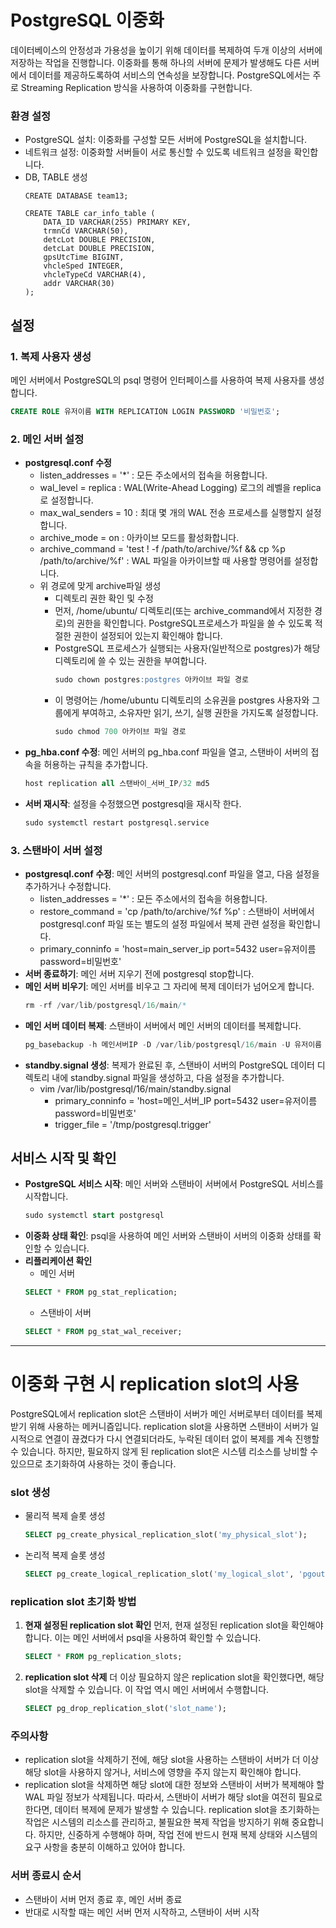 # PostgreSQL 이중화
데이터베이스의 안정성과 가용성을 높이기 위해 데이터를 복제하여 두개 이상의 서버에 저장하는 작업을 진행합니다. 
이중화를 통해 하나의 서버에 문제가 발생해도 다른 서버에서 데이터를 제공하도록하여 서비스의 연속성을 보장합니다. PostgreSQL에서는 주로 Streaming Replication 방식을 사용하여 이중화를 구현합니다.

### 환경 설정
- PostgreSQL 설치: 이중화를 구성할 모든 서버에 PostgreSQL을 설치합니다.
- 네트워크 설정: 이중화할 서버들이 서로 통신할 수 있도록 네트워크 설정을 확인합니다.
- DB, TABLE 생성
  ~~~
  CREATE DATABASE team13;

  CREATE TABLE car_info_table (
      DATA_ID VARCHAR(255) PRIMARY KEY,
      trmnCd VARCHAR(50),
      detcLot DOUBLE PRECISION,
      detcLat DOUBLE PRECISION,
      gpsUtcTime BIGINT,
      vhcleSped INTEGER,
      vhcleTypeCd VARCHAR(4),
      addr VARCHAR(30)
  );
  ~~~
## 설정
### 1. 복제 사용자 생성
메인 서버에서 PostgreSQL의 psql 명령어 인터페이스를 사용하여 복제 사용자를 생성합니다.

```sql
CREATE ROLE 유저이름 WITH REPLICATION LOGIN PASSWORD '비밀번호';
```

### 2. 메인 서버 설정
- **postgresql.conf 수정**
  - listen_addresses = '*' : 모든 주소에서의 접속을 허용합니다.
  - wal_level = replica : WAL(Write-Ahead Logging) 로그의 레벨을 replica로 설정합니다.
  - max_wal_senders = 10 : 최대 몇 개의 WAL 전송 프로세스를 실행할지 설정합니다.
  - archive_mode = on : 아카이브 모드를 활성화합니다.
  - archive_command = 'test ! -f /path/to/archive/%f && cp %p /path/to/archive/%f' : WAL 파일을 아카이브할 때 사용할 명령어를 설정합니다.
  - 위 경로에 맞게 archive파일 생성
    - 디렉토리 권한 확인 및 수정
    - 먼저, /home/ubuntu/ 디렉토리(또는 archive_command에서 지정한 경로)의 권한을 확인합니다. PostgreSQL프로세스가 파일을 쓸 수 있도록 적절한 권한이 설정되어 있는지 확인해야 합니다.
    - PostgreSQL 프로세스가 실행되는 사용자(일반적으로 postgres)가 해당 디렉토리에 쓸 수 있는 권한을 부여합니다.
      ```sql
      sudo chown postgres:postgres 아카이브 파일 경로
      ```
    - 이 명령어는 /home/ubuntu 디렉토리의 소유권을 postgres 사용자와 그룹에게 부여하고, 소유자만 읽기, 쓰기, 실행 권한을 가지도록 설정합니다.
      ```sql
      sudo chmod 700 아카이브 파일 경로
      ```
- **pg_hba.conf 수정**: 메인 서버의 pg_hba.conf 파일을 열고, 스탠바이 서버의 접속을 허용하는 규칙을 추가합니다.
  ```sql
  host replication all 스탠바이_서버_IP/32 md5
  ```
- **서버 재시작**: 설정을 수정했으면 postgresql을 재시작 한다.
  ```sql
  sudo systemctl restart postgresql.service
  ``` 
### 3. 스탠바이 서버 설정
- **postgresql.conf 수정**: 메인 서버의 postgresql.conf 파일을 열고, 다음 설정을 추가하거나 수정합니다.
  - listen_addresses = '*' : 모든 주소에서의 접속을 허용합니다.
  - restore_command = 'cp /path/to/archive/%f %p' : 스탠바이 서버에서 postgresql.conf 파일 또는 별도의 설정 파일에서 복제 관련 설정을 확인합니다.
  - primary_conninfo = 'host=main_server_ip port=5432 user=유저이름 password=비밀번호'
- **서버 종료하기**: 메인 서버 지우기 전에 postgresql stop합니다. 
- **메인 서버 비우기**: 메인 서버를 비우고 그 자리에 복제 데이터가 넘어오게 합니다.
  ```sql
  rm -rf /var/lib/postgresql/16/main/*
  ```
- **메인 서버 데이터 복제**: 스탠바이 서버에서 메인 서버의 데이터를 복제합니다.
  ```sql
  pg_basebackup -h 메인서버IP -D /var/lib/postgresql/16/main -U 유저이름 -P --wal-method=stream
  ```
- **standby.signal 생성**: 복제가 완료된 후, 스탠바이 서버의 PostgreSQL 데이터 디렉토리 내에 standby.signal 파일을 생성하고, 다음 설정을 추가합니다.
  - vim /var/lib/postgresql/16/main/standby.signal
    - primary_conninfo = 'host=메인_서버_IP port=5432 user=유저이름 password=비밀번호'
    - trigger_file = '/tmp/postgresql.trigger'
## 서비스 시작 및 확인
- **PostgreSQL 서비스 시작**: 메인 서버와 스탠바이 서버에서 PostgreSQL 서비스를 시작합니다.
  ```sql
  sudo systemctl start postgresql
  ```
- **이중화 상태 확인**: psql을 사용하여 메인 서버와 스탠바이 서버의 이중화 상태를 확인할 수 있습니다.
- **리플리케이션 확인** 
  - 메인 서버
  ```sql
  SELECT * FROM pg_stat_replication;
  ```
  - 스탠바이 서버
  ```sql
  SELECT * FROM pg_stat_wal_receiver;
  ```
---------------------------------------------------------------------------------------------
# 이중화 구현 시 replication slot의 사용
PostgreSQL에서 replication slot은 스탠바이 서버가 메인 서버로부터 데이터를 복제받기 위해 사용하는 메커니즘입니다. replication slot을 사용하면 스탠바이 서버가 일시적으로 연결이 끊겼다가 다시 연결되더라도, 누락된 데이터 없이 복제를 계속 진행할 수 있습니다. 하지만, 필요하지 않게 된 replication slot은 시스템 리소스를 낭비할 수 있으므로 초기화하여 사용하는 것이 좋습니다.
### slot 생성
- 물리적 복제 슬롯 생성
  ```sql
  SELECT pg_create_physical_replication_slot('my_physical_slot');
  ```
- 논리적 복제 슬롯 생성
  ```sql
  SELECT pg_create_logical_replication_slot('my_logical_slot', 'pgoutput');
  ```
### replication slot 초기화 방법
1. **현재 설정된 replication slot 확인**
   먼저, 현재 설정된 replication slot을 확인해야 합니다. 이는 메인 서버에서 psql을 사용하여 확인할 수 있습니다.
   ```sql
   SELECT * FROM pg_replication_slots;
   ```
2. **replication slot 삭제**
   더 이상 필요하지 않은 replication slot을 확인했다면, 해당 slot을 삭제할 수 있습니다. 이 작업 역시 메인 서버에서 수행합니다.
    ```sql
    SELECT pg_drop_replication_slot('slot_name');
    ``` 
### 주의사항
- replication slot을 삭제하기 전에, 해당 slot을 사용하는 스탠바이 서버가 더 이상 해당 slot을 사용하지 않거나, 서비스에 영향을 주지 않는지 확인해야 합니다.
- replication slot을 삭제하면 해당 slot에 대한 정보와 스탠바이 서버가 복제해야 할 WAL 파일 정보가 삭제됩니다. 따라서, 스탠바이 서버가 해당 slot을 여전히 필요로 한다면, 데이터 복제에 문제가 발생할 수 있습니다.
replication slot을 초기화하는 작업은 시스템의 리소스를 관리하고, 불필요한 복제 작업을 방지하기 위해 중요합니다. 하지만, 신중하게 수행해야 하며, 작업 전에 반드시 현재 복제 상태와 시스템의 요구 사항을 충분히 이해하고 있어야 합니다.

### 서버 종료시 순서
- 스탠바이 서버 먼저 종료 후, 메인 서버 종료
- 반대로 시작할 때는 메인 서버 먼저 시작하고, 스탠바이 서버 시작
